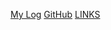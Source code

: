 [My Log](https://github.com/AlvaroLuqmanW/os222/blob/main/TXT/mylog.txt)
[GitHub](https://github.com/AlvaroLuqmanW/os222)
[LINKS](https://github.com/AlvaroLuqmanW/os222/blob/main/links.md)
